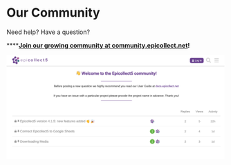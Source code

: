 # Our Community

Need help? Have a question?&#x20;

****[**Join our growing community at community.epicollect.net**](https://community.epicollect.net)**!**

![](<../.gitbook/assets/Screenshot 2021-02-24 at 16.41.02.png>)
